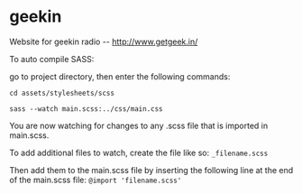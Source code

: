 # geekin
Website for geekin radio -- http://www.getgeek.in/

To auto compile SASS:

go to project directory, then enter the following commands:

`cd assets/stylesheets/scss`

`sass --watch main.scss:../css/main.css`

You are now watching for changes to any .scss file that is imported in main.scss.

To add additional files to watch, create the file like so: `_filename.scss`

Then add them to the main.scss file by inserting the following line at the end of the main.scss file: 
`@import 'filename.scss'`
